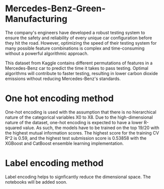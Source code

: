 # Mercedes-Benz-Green-Manufacturing

The company's engineers have developed a robust testing system to ensure the safety and reliability of every unique car configuration before they hit the road. However, optimizing the speed of their testing system for many possible feature combinations is complex and time-consuming without a powerful algorithmic approach.

This dataset from Kaggle contains different permutations of features in a Mercedes-Benz car to predict the time it takes to pass testing. Optimal algorithms will contribute to faster testing, resulting in lower carbon dioxide emissions without reducing Mercedes-Benz's standards.

# One hot encoding method
One-hot encoding is used with the assumption that there is no hierarchical nature of the categorical variables X0 to X8. Due to the high-dimensional nature of the dataset, one-hot encoding is expected to have a lower R-squared value. As such, the models have to be trained on the top 19/20 with the highest mutual information scores. The highest score for the training CV R^2 is 0.59, and the highest test submission score is 0.53858 with the XGBoost and CatBoost ensemble learning implementation.

# Label encoding method
Label encoding helps to signficantly reduce the dimensional space. The notebooks will be added soon.
